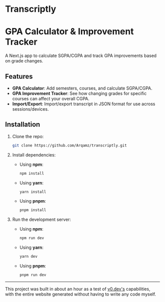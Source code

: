 # Transcriptly

# GPA Calculator & Improvement Tracker

A Next.js app to calculate SGPA/CGPA and track GPA improvements based on grade changes.

## Features

- **GPA Calculator**: Add semesters, courses, and calculate SGPA/CGPA.
- **GPA Improvement Tracker**: See how changing grades for specific courses can affect your overall CGPA.
- **Import/Export**: Import/export transcript in JSON format for use across sessions/devices.

## Installation

1. Clone the repo:
   ```bash
   git clone https://github.com/Arqamz/transcriptly.git
   ```
2. Install dependencies:

   - Using **npm**:
     ```bash
     npm install
     ```

   - Using **yarn**:
     ```bash
     yarn install
     ```

   - Using **pnpm**:
     ```bash
     pnpm install
     ```

3. Run the development server:

   - Using **npm**:
     ```bash
     npm run dev
     ```

   - Using **yarn**:
     ```bash
     yarn dev
     ```

   - Using **pnpm**:
     ```bash
     pnpm run dev
     ```
---

This project was built in about an hour as a test of [v0.dev's](https://v0.dev) capabilities, with the entire website generated without having to write any code myself.
